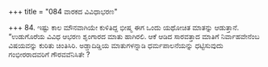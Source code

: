 +++
title = "084 ವಾರಕದ ವಿವಿಧಾಭರಣ"

+++
84. ಇಷ್ಟು ಕಾಲ ಮೌನವಾಗಿಯೇ ಕುಳಿತಿದ್ದ ಭೀಷ್ಮ ಈಗ ಒಂದು ಯಥೋಚಿತ ಮಾತನ್ನು ಆಡುತ್ತಾನೆ. “ಉಡುಗೊರೆಯ ವಿವಿಧ ಆಭರಣ ಶೃಂಗಾರದ ಮಾತು ಹಾಗಿರಲಿ. ಆಕೆ ಆಡಿದ ಸಾರವತ್ತಾದ ಮಾತಿಗೆ ನಿರ್ವಾಹವೇನೆಂಬ ವಿಷಯವನ್ನು ಕುರಿತು ಚಿಂತಿಸಿರಿ. ಅಡ್ಡಾದಿಡ್ಡಿಯ ಮಾತುಗಳನ್ನಾಡಿ ಧರ್ಮಪಾಲನೆಯನ್ನು ಧಟ್ಟಿಸುವುದು ಗಂಭೀರರಾದವರಿಗೆ ಗೌರವವೆನಿಸಿತೇ ?
